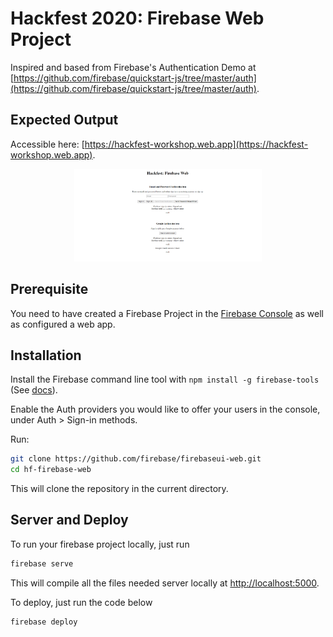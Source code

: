 # Hackfest 2020: Firebase Web Project

Inspired and based from Firebase's Authentication Demo at [https://github.com/firebase/quickstart-js/tree/master/auth](https://github.com/firebase/quickstart-js/tree/master/auth).

## Expected Output

Accessible here:
[https://hackfest-workshop.web.app](https://hackfest-workshop.web.app).

<p align="center">
  <img src="screenshot.png" width="300" title="Screenshot">
</p>

## Prerequisite

You need to have created a Firebase Project in the
[Firebase Console](https://firebase.google.com/console/) as well as configured a web app.

## Installation

Install the Firebase command line tool with `npm install -g firebase-tools` (See
[docs](https://firebase.google.com/docs/cli/#setup)).

Enable the Auth providers you would like to offer your users in the console, under
Auth > Sign-in methods.

Run:

```bash
git clone https://github.com/firebase/firebaseui-web.git
cd hf-firebase-web
```

This will clone the repository in the current directory.

## Server and Deploy

To run your firebase project locally, just run

```bash
firebase serve
```

This will compile all the files needed server locally at
[http://localhost:5000](http://localhost:5000).

To deploy, just run the code below

```bash
firebase deploy
```
